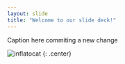 ```yaml
---
layout: slide
title: "Welcome to our slide deck!"
---
```


Caption here
commiting a new change

![inflatocat](https://octodex.github.com/images/inflatocat.png)
{: .center}
